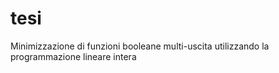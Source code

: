 # tesi
Minimizzazione di funzioni booleane multi-uscita utilizzando la programmazione lineare intera
